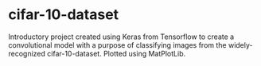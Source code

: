 # cifar-10-dataset
Introductory project created using Keras from Tensorflow to create a convolutional model with a purpose of classifying images from the widely-recognized cifar-10-dataset. Plotted using MatPlotLib.
